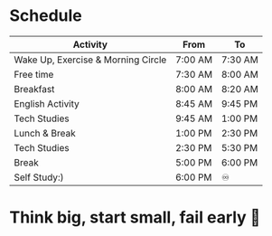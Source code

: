 # Schedule

Activity | From | To
--- | --- | ---
Wake Up, Exercise & Morning Circle | 7:00 AM | 7:30 AM
Free time | 7:30 AM | 8:00 AM
Breakfast | 8:00 AM | 8:20 AM
English Activity | 8:45 AM | 9:45 PM
Tech Studies | 9:45 AM | 1:00 PM
Lunch & Break | 1:00 PM | 2:30 PM
Tech Studies | 2:30 PM | 5:30 PM
Break | 5:00 PM | 6:00 PM
Self Study:) | 6:00 PM | ♾️

# Think big, start small, fail early 🙂
